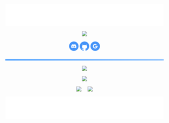 <p align='center'><img src="resources/top.svg"></p>

<p align='center'>
  <img src="https://readme-typing-svg.demolab.com/?font=Fira+Code&size=24&pause=1000&color=4493F8&center=true&random=false&width=500&height=35&lines=Bienvenido+a+mi+perfil;Soy+FabriDevelope;Programador+%7C+Baterista+%7C+CEO+de+nudp">
</p>

<p align='center'>
  <a href="https://discordapp.com/users/798503509522645012/"><img src="resources/discord.svg" width="30" height="30"></a>
  <a href="https://github.com/FabriDevelope"><img src="resources/github.svg" width="30" height="30"></a>
  <a href="https://nudp.netlify.app/"><img src="resources/google.svg" width="30" height="30"></a>
</p>

<p align='center'><img src="resources/line.svg" width="750" ></p>

<p align='center'>
  <img src="https://github-widgetbox.vercel.app/api/profile?username=FabriDevelope&data=followers,repositories,stars,commits&theme=nautilus" width="800">
</p>

<p align='center'>
  <img src="https://github-widgetbox.vercel.app/api/skills?languages=python,js,html,css,cpp,json,bash,mysql,markdown&theme=nautilus" width="800">
</p>

<!-- Opcional: stats bonitos -->
<p align='center'>
  <img src="https://github-readme-stats.vercel.app/api/?username=FabriDevelope&rank_icon=github&show_icons=true&hide_rank=true&theme=tokyonight&border_color=162238&bg_color=162238&text_color=BFBFBF&title_color=EAB622&border_radius=15" height="200">
  &nbsp;&nbsp;&nbsp;
  <img src="https://github-readme-stats.vercel.app/api/top-langs/?username=FabriDevelope&layout=donut&theme=tokyonight&border_color=162238&bg_color=162238&text_color=BFBFBF&title_color=EAB622&border_radius=15" height="200">
</p>

<p align='center'><img src="resources/bottom.svg"></p>

